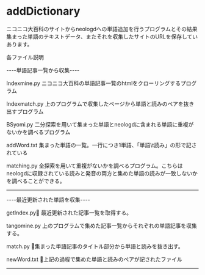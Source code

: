 # addDictionary
ニコニコ大百科のサイトからneologdへの単語追加を行うプログラムとその結果集まった単語のテキストデータ、またそれを収集したサイトのURLを保存していあります。

各ファイル説明

----単語記事一覧から収集----

Indexmine.py
ニコニコ大百科の単語記事一覧のhtmlをクローリングするプログラム

Indexmatch.py
上のプログラムで収集したページから単語と読みのペアを抜き出すプログラム

BSyomi.py
二分探索を用いて集まった単語とneologdに含まれる単語に重複がないかを調べるプログラム

addWord.txt
集まった単語の一覧。一行につき1単語、「単語\t読み」の形で記されている

matching.py
全探索を用いて重複がないかを調べるプログラム。こちらはneologdに収録されている読みと発音の両方と集めた単語の読みが一致しないかを調べることができる。

-------------------------

----最近更新された単語を収集----

getIndex.py
最近更新された記事一覧を取得する。

tangomine.py
上のプログラムで集めた記事一覧からそれぞれの単語記事を収集する。

match.py
集まった単語記事のタイトル部分から単語と読みを抜き出す。

newWord.txt
上記の過程で集めた単語と読みのペアが記されたファイル

-----------------------------
